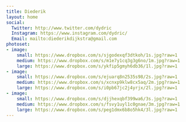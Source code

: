 ```yaml
---
title: Diederik
layout: home
social:
  Twitter: http://www.twitter.com/dydric
  Instagram: https://www.instagram.com/dydric/
  Email: mailto:diederikdijkstra@gmail.com
photoset:
- image:
    small: https://www.dropbox.com/s/sjgodexqf3dtkoh/1s.jpg?raw=1
    medium: https://www.dropbox.com/s/m1e7y1cq3g3g6no/1m.jpg?raw=1
    large: https://www.dropbox.com/s/ykfip5gmyh6db36/1l.jpg?raw=1
- image:
    small: https://www.dropbox.com/s/ejuarq8n2535s98/2s.jpg?raw=1
    medium: https://www.dropbox.com/s/xcnxp9klw8cx5aq/2m.jpg?raw=1
    large: https://www.dropbox.com/s/i0pb67jc2j4yrjx/2l.jpg?raw=1
- image:
    small: https://www.dropbox.com/s/djjhexqbf399wa6/3s.jpg?raw=1
    medium: https://www.dropbox.com/s/fsvy1uyl1c0gnae/3m.jpg?raw=1
    large: https://www.dropbox.com/s/peg1dmx6b8o5hk4/3l.jpg?raw=1
---
```


